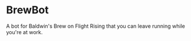 # BrewBot
A bot for Baldwin's Brew on Flight Rising that you can leave running while you're at work.
